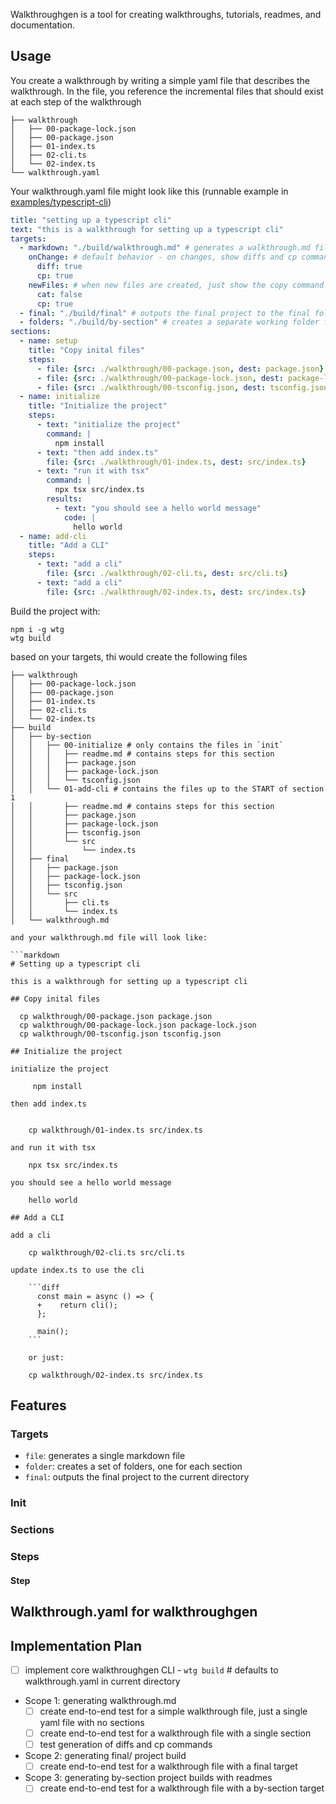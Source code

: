 Walkthroughgen is a tool for creating walkthroughs, tutorials, readmes, and documentation.

## Usage

You create a walkthrough by writing a simple yaml file that describes the walkthrough. In the file, you reference the incremental files that should exist at each step of the walkthrough

```
├── walkthrough
│   ├── 00-package-lock.json
│   ├── 00-package.json
│   ├── 01-index.ts
│   ├── 02-cli.ts
│   └── 02-index.ts
└── walkthrough.yaml
```

Your walkthrough.yaml file might look like this (runnable example in [examples/typescript-cli](./examples/typescript))

```yaml
title: "setting up a typescript cli"
text: "this is a walkthrough for setting up a typescript cli"
targets:
  - markdown: "./build/walkthrough.md" # generates a walkthrough.md file
    onChange: # default behavior - on changes, show diffs and cp commands
      diff: true
      cp: true
    newFiles: # when new files are created, just show the copy command
      cat: false
      cp: true
  - final: "./build/final" # outputs the final project to the final folder
  - folders: "./build/by-section" # creates a separate working folder for each section
sections:
  - name: setup
    title: "Copy inital files"
    steps:
      - file: {src: ./walkthrough/00-package.json, dest: package.json}
      - file: {src: ./walkthrough/00-package-lock.json, dest: package-lock.json}
      - file: {src: ./walkthrough/00-tsconfig.json, dest: tsconfig.json}
  - name: initialize
    title: "Initialize the project"
    steps:
      - text: "initialize the project"
        command: |
          npm install
      - text: "then add index.ts"
        file: {src: ./walkthrough/01-index.ts, dest: src/index.ts}
      - text: "run it with tsx"
        command: |
          npx tsx src/index.ts
        results:
          - text: "you should see a hello world message"
            code: |
              hello world
  - name: add-cli
    title: "Add a CLI"
    steps:
      - text: "add a cli"
        file: {src: ./walkthrough/02-cli.ts, dest: src/cli.ts}
      - text: "add a cli"
        file: {src: ./walkthrough/02-index.ts, dest: src/index.ts}
```

Build the project with:

```
npm i -g wtg
wtg build
```

based on your targets, thi would create the following files

```
├── walkthrough
│   ├── 00-package-lock.json
│   ├── 00-package.json
│   ├── 01-index.ts
│   ├── 02-cli.ts
│   └── 02-index.ts
├── build
│   ├── by-section
│   │   ├── 00-initialize # only contains the files in `init`
│   │   │   ├── readme.md # contains steps for this section
│   │   │   ├── package.json
│   │   │   ├── package-lock.json
│   │   │   └── tsconfig.json
│   │   └── 01-add-cli # contains the files up to the START of section 1
│   │       ├── readme.md # contains steps for this section
│   │       ├── package.json
│   │       ├── package-lock.json
│   │       ├── tsconfig.json
│   │       └── src
│   │           └── index.ts
│   ├── final
│   │   ├── package.json
│   │   ├── package-lock.json
│   │   ├── tsconfig.json
│   │   └── src
│   │       ├── cli.ts
│   │       └── index.ts
│   └── walkthrough.md

and your walkthrough.md file will look like:

```markdown
# Setting up a typescript cli

this is a walkthrough for setting up a typescript cli

## Copy inital files

  cp walkthrough/00-package.json package.json
  cp walkthrough/00-package-lock.json package-lock.json
  cp walkthrough/00-tsconfig.json tsconfig.json

## Initialize the project

initialize the project

     npm install

then add index.ts


    cp walkthrough/01-index.ts src/index.ts

and run it with tsx

    npx tsx src/index.ts

you should see a hello world message

    hello world

## Add a CLI

add a cli
 
    cp walkthrough/02-cli.ts src/cli.ts

update index.ts to use the cli

    ```diff
      const main = async () => {
      +    return cli();
      };
        
      main();
    ```

    or just:

    cp walkthrough/02-index.ts src/index.ts

```

## Features

### Targets

- `file`: generates a single markdown file
- `folder`: creates a set of folders, one for each section
- `final`: outputs the final project to the current directory

### Init



### Sections

### Steps

#### Step 


## Walkthrough.yaml for walkthroughgen

## Implementation Plan

- [ ] implement core walkthroughgen CLI - `wtg build` # defaults to walkthrough.yaml in current directory
- Scope 1: generating walkthrough.md
  - [ ] create end-to-end test for a simple walkthrough file, just a single yaml file with no sections
  - [ ] create end-to-end test for a walkthrough file with a single section
  - [ ] test generation of diffs and cp commands
- Scope 2: generating final/ project build
  - [ ] create end-to-end test for a walkthrough file with a final target
- Scope 3: generating by-section project builds with readmes
  - [ ] create end-to-end test for a walkthrough file with a by-section target